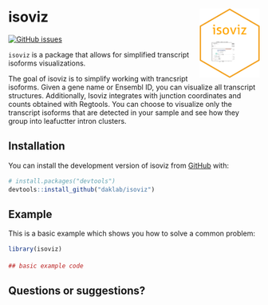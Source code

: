 # isoviz <img src="inst/figures/logo.png" align="right" height="139" />

<!-- badges: start -->

[![GitHub
issues](https://img.shields.io/github/issues/daklab/isoviz)](https://img.shields.io/github/issues/daklab/isoviz/issues)
<!-- badges: end -->

`isoviz` is a package that allows for simplified transcript isoforms visualizations.

The goal of isoviz is to simplify working with trancsript isoforms. Given a gene name or Ensembl ID, you can visualize all transcript structures. Additionally, Isoviz integrates with junction coordinates and counts obtained with Regtools. You can choose to visualize only the transcript isoforms that are detected in your sample and see how they group into leafuctter intron clusters. 

## Installation

You can install the development version of isoviz from [GitHub](https://github.com/) with:

``` r
# install.packages("devtools")
devtools::install_github("daklab/isoviz")
```

## Example

This is a basic example which shows you how to solve a common problem:

``` r
library(isoviz)

## basic example code
```

## Questions or suggestions? 

